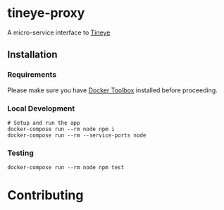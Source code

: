 # tineye-proxy

A micro-service interface to [Tineye](https://www.tineye.com/)

## Installation

### Requirements

Please make sure you have [Docker Toolbox](https://github.com/docker/toolbox/releases) installed before proceeding.

### Local Development

```
# Setup and run the app
docker-compose run --rm node npm i
docker-compose run --rm --service-ports node
```

### Testing
```
docker-compose run --rm node npm test
```

# Contributing
